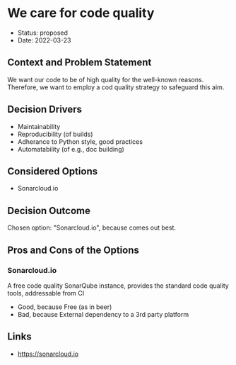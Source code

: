 <!--
SPDX-FileCopyrightText: 2022 Stephan Druskat, Oliver Bertuch, Oliver Knodel, Guido Juckeland, Michael Meinel

SPDX-License-Identifier: CC-BY-SA-4.0
-->

# We care for code quality

* Status: proposed
* Date: 2022-03-23

## Context and Problem Statement

We want our code to be of high quality for the well-known reasons.
Therefore, we want to employ a cod quality strategy to safeguard this aim.

## Decision Drivers

* Maintainability
* Reproducibility (of builds)
* Adherance to Python style, good practices
* Automatability (of e.g., doc building)

## Considered Options

* Sonarcloud.io

## Decision Outcome

Chosen option: "Sonarcloud.io", because comes out best.

## Pros and Cons of the Options

### Sonarcloud.io

A free code quality SonarQube instance, provides the standard code quality tools, addressable from CI

* Good, because Free (as in beer)
* Bad, because External dependency to a 3rd party platform

## Links

* https://sonarcloud.io
